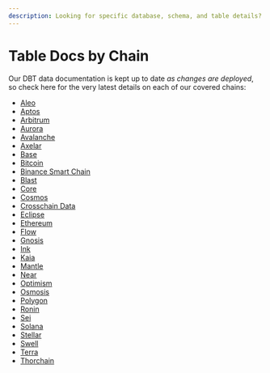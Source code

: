 ```yaml
---
description: Looking for specific database, schema, and table details? Look no further
---
```


# Table Docs by Chain

Our DBT data documentation is kept up to date _as changes are deployed_, so check here for the very latest details on each of our covered chains:

* [Aleo](https://flipsidecrypto.github.io/aleo-models/#!/overview/aleo_models)
* [Aptos](https://flipsidecrypto.github.io/aptos-models/#!/overview)
* [Arbitrum](https://flipsidecrypto.github.io/arbitrum-models/#!/overview)
* [Aurora](https://flipsidecrypto.github.io/aurora-models/#!/overview)
* [Avalanche](https://flipsidecrypto.github.io/avalanche-models/#!/overview)
* [Axelar](https://flipsidecrypto.github.io/axelar-models/#!/overview)  
* [Base](https://flipsidecrypto.github.io/base-models/#!/overview)
* [Bitcoin](https://flipsidecrypto.github.io/bitcoin-models/)
* [Binance Smart Chain](https://flipsidecrypto.github.io/bsc-models/#!/overview)
* [Blast](https://flipsidecrypto.github.io/blast-models/#!/overview)
* [Core](https://flipsidecrypto.github.io/core-models/#!/overview/eclipse_models)
* [Cosmos](https://flipsidecrypto.github.io/cosmos-models/#!/overview)&#x20;
* [Crosschain Data](https://flipsidecrypto.github.io/crosschain-models/#!/overview)
* [Eclipse](https://flipsidecrypto.github.io/eclipse-models/#!/overview/eclipse_models)
* [Ethereum](https://flipsidecrypto.github.io/ethereum-models/#!/overview)
* [Flow](https://flipsidecrypto.github.io/flow-models/#!/overview)&#x20;
* [Gnosis](https://flipsidecrypto.github.io/gnosis-models/#!/overview)
* [Ink](https://flipsidecrypto.github.io/ink-models/#!/overview/ink_models)
* [Kaia](https://flipsidecrypto.github.io/kaia-models/#!/overview/kaia_models)
* [Mantle](https://flipsidecrypto.github.io/mantle-models/#!/overview/mantle_models)
* [Near](https://flipsidecrypto.github.io/near-models/#!/overview)  
* [Optimism](https://flipsidecrypto.github.io/optimism-models/#!/overview)
* [Osmosis](https://flipsidecrypto.github.io/osmosis-models/#!/overview)&#x20;
* [Polygon](https://flipsidecrypto.github.io/polygon-models/#!/overview)
* [Ronin](https://flipsidecrypto.github.io/ronin-models/#!/overview/ronin_models)
* [Sei](https://flipsidecrypto.github.io/sei-models/#!/overview)
* [Solana](https://flipsidecrypto.github.io/solana-models/#!/overview) &#x20;
* [Stellar](https://flipsidecrypto.github.io/stellar-models/#!/overview/stellar_models)
* [Swell](https://flipsidecrypto.github.io/swell-models/#!/overview/swell_models)
* [Terra](https://metricsdao.github.io/terra_dbt/#!/overview)&#x20;
* [Thorchain](https://flipsidecrypto.github.io/thorchain-models/#!/overview)

